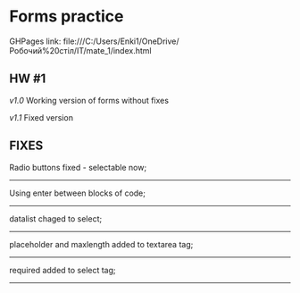 Forms practice 
=== 

GHPages link: file:///C:/Users/Enki1/OneDrive/Робочий%20стіл/IT/mate_1/index.html

HW #1
---

_v1.0_ 
Working version of forms without fixes 

_v1.1_ 
Fixed version

FIXES 
---
 Radio buttons fixed - selectable now;
 ***
 Using enter between blocks of code;
 ***
 datalist chaged to select;
 ***
 placeholder and maxlength added to textarea tag;
 ***
 required added to select tag;
 ***


